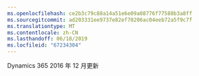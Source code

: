 ```yaml
---
ms.openlocfilehash: ce2b3c79c88a14a51e6e09a08776f77588b3a8ff
ms.sourcegitcommit: ad203331ee9737e82ef70206ac04eeb72a5f9c7f
ms.translationtype: MT
ms.contentlocale: zh-CN
ms.lasthandoff: 06/18/2019
ms.locfileid: "67234304"
---
```

Dynamics 365 2016 年 12 月更新